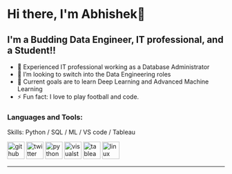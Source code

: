 # Hi there, I'm Abhishek👋 

## I'm a Budding Data Engineer, IT professional, and a Student!!
                                                                         
                
                                                                            

- 🌱 Experienced IT professional working as a Database Administrator
- 👯 I’m looking to switch into the Data Engineering roles
- 🥅 Current goals are to learn Deep Learning and Advanced Machine Learning
- ⚡ Fun fact: I love to play football and code.


### Languages and Tools:

Skills: Python / SQL / ML / VS code / Tableau

[<img src='https://cdn.jsdelivr.net/npm/simple-icons@3.0.1/icons/github.svg' alt='github' height='40'>](https://github.com/abhimech08)    [<img src='https://cdn.jsdelivr.net/npm/simple-icons@3.0.1/icons/twitter.svg' alt='twitter' height='40'>](https://twitter.com/abhimech08)  [<img src='https://cdn.jsdelivr.net/npm/simple-icons@3.0.1/icons/python.svg' alt='python' height='40'>](.)  [<img src='https://cdn.jsdelivr.net/npm/simple-icons@3.0.1/icons/visualstudio.svg' alt='visualstudio' height='40'>](.)  [<img src='https://cdn.jsdelivr.net/npm/simple-icons@3.0.1/icons/tableau.svg' alt='tableau' height='40'>](.)  [<img src='https://cdn.jsdelivr.net/npm/simple-icons@3.0.1/icons/linux.svg' alt='linux' height='40'>](.)  



---



